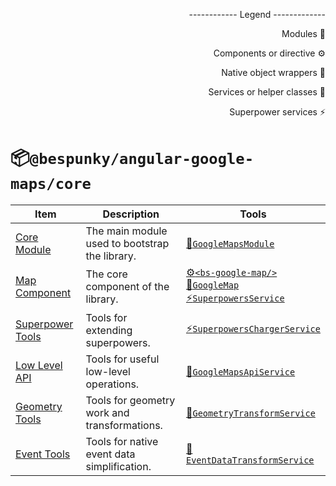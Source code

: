 <div align="right">

------------ Legend  -------------

Modules 🧩

Components or directive ⚙

Native object wrappers 🧬

Services or helper classes 💉

Superpower services ⚡
</div>

# 📦`@bespunky/angular-google-maps/core`
| Item                                                           | Description                                    | Tools                                                                                                              |
|-----------------------------------------------------------------|------------------------------------------------|--------------------------------------------------------------------------------------------------------------------|
| [Core Module](/Getting-Started/Manually-Loading)                | The main module used to bootstrap the library. | [🧩`GoogleMapsModule`](/Getting-Started/Manually-Loading)                                                         |
| [Map Component](/The-Map)                                       | The core component of the library.             | [⚙`<bs-google-map/>`](/The-Map)<br/>[🧬`GoogleMap`](/The-Map)<br/>[⚡`SuperpowersService`](/The-Map/Superpowers) |
| [Superpower Tools](/The-Map/Superpowers#Extending-Superpowers)  | Tools for extending superpowers.               | [⚡`SuperpowersChargerService`](/The-Map/Superpowers#Extending-Superpowers)                                       |
| [Low Level API](/Injectable-Services#GoogleMapsApiService)      | Tools for useful low-level operations.         | [💉`GoogleMapsApiService`](/Injectable-Services#GoogleMapsApiService)                                             |
| [Geometry Tools](/Injectable-Services#GeometryTransformService) | Tools for geometry work and transformations.   | [💉`GeometryTransformService`](/Injectable-Services#GeometryTransformService)                                     |
| [Event Tools](/Injectable-Services#EventDataTransformService)   | Tools for native event data simplification.    | [💉`EventDataTransformService`](/Injectable-Services#EventDataTransformService)                                   |


